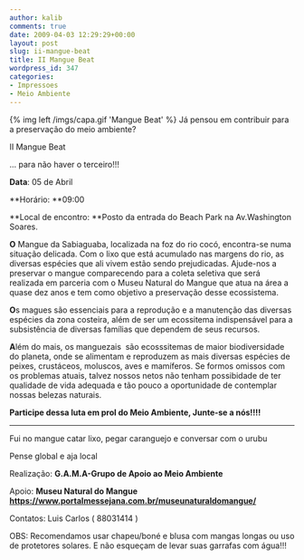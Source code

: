 ```yaml
---
author: kalib
comments: true
date: 2009-04-03 12:29:29+00:00
layout: post
slug: ii-mangue-beat
title: II Mangue Beat
wordpress_id: 347
categories:
- Impressoes
- Meio Ambiente
---
```

{% img left /imgs/capa.gif 'Mangue Beat' %}
Já pensou em contribuir para a preservação do meio ambiente?

II Mangue Beat 

... para não haver o terceiro!!!


**Data**: 05 de Abril


**Horário: **09:00




**Local de encontro: **Posto da entrada do Beach Park na Av.Washington Soares.







**O** Mangue da Sabiaguaba, localizada na foz do rio cocó, encontra-se numa situação delicada. Com o lixo que está acumulado nas margens do rio, as diversas espécies que ali vivem estão sendo prejudicadas. Ajude-nos a preservar o mangue comparecendo para a coleta seletiva que será realizada em parceria com o Museu Natural do Mangue que atua na área a quase dez anos e tem como objetivo a preservação desse ecossistema. 




**O**s magues são essenciais para a reprodução e a manutenção das diversas espécies da zona costeira, além de ser um ecossitema indispensável para a subsistência de diversas famílias que dependem de seus recursos. 







**A**lém do mais, os manguezais  são ecosssitemas de maior biodiversidade do planeta, onde se alimentam e reproduzem as mais diversas espécies de peixes, crustáceos, moluscos, aves e mamíferos. Se formos omissos com os problemas atuais, talvez nossos netos não tenham possibidade de ter qualidade de vida adequada e tão pouco a oportunidade de contemplar nossas belezas naturais.







**Participe dessa luta em prol do Meio Ambiente, Junte-se a nós!!!!**




** **




Fui no mangue catar lixo, pegar caranguejo e conversar com o urubu




Pense global e aja local







Realização: **G.A.M.A-Grupo de Apoio ao Meio Ambiente**







Apoio: **Museu Natural do Mangue https://www.portalmessejana.com.br/museunaturaldomangue/**




Contatos:  Luis Carlos ( 88031414 ) 




OBS: Recomendamos usar chapeu/boné e blusa com mangas longas ou uso de protetores solares. E não esqueçam de levar suas garrafas com água!!!